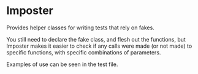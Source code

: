 # Imposter

Provides helper classes for writing tests that rely on fakes.

You still need to declare the fake class, and flesh out the functions, but Imposter makes it easier to check if any calls were made (or not made) to specific functions, with specific combinations of parameters.

Examples of use can be seen in the test file.